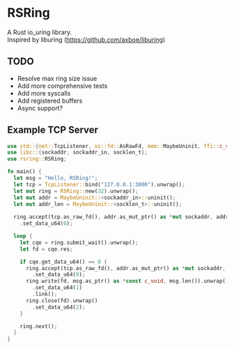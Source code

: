 # RSRing
A Rust io_uring library. <br>
Inspired by liburing (https://github.com/axboe/liburing) <br>

## TODO
 - Resolve max ring size issue
 - Add more comprehensive tests
 - Add more syscalls
 - Add registered buffers
 - Async support?

## Example TCP Server
```rust
use std::{net::TcpListener, os::fd::AsRawFd, mem::MaybeUninit, ffi::c_void};
use libc::{sockaddr, sockaddr_in, socklen_t};
use rsring::RSRing; 

fn main() {
  let msg = "Hello, RSRing!";
  let tcp = TcpListener::bind("127.0.0.1:3000").unwrap();
  let mut ring = RSRing::new(32).unwrap();
  let mut addr = MaybeUninit::<sockaddr_in>::uninit();
  let mut addr_len = MaybeUninit::<socklen_t>::uninit();
  
  ring.accept(tcp.as_raw_fd(), addr.as_mut_ptr() as *mut sockaddr, addr_len.as_mut_ptr()).unwrap()
    .set_data_u64(0);

  loop {
    let cqe = ring.submit_wait().unwrap();
    let fd = cqe.res;

    if cqe.get_data_u64() == 0 {
      ring.accept(tcp.as_raw_fd(), addr.as_mut_ptr() as *mut sockaddr, addr_len.as_mut_ptr()).unwrap()
        .set_data_u64(0);
      ring.write(fd, msg.as_ptr() as *const c_void, msg.len()).unwrap()
        .set_data_u64(1)
        .link();
      ring.close(fd).unwrap()
        .set_data_u64(2);
    }

    ring.next();
  }
}
```